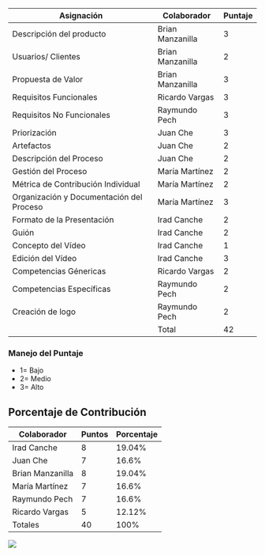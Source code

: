 | Asignación | Colaborador| Puntaje |
| -- | -------- | -------- |
| Descripción del producto | Brian Manzanilla  | 3   |
| Usuarios/ Clientes | Brian Manzanilla | 2 |
| Propuesta de Valor | Brian Manzanilla | 3 |
| Requisitos Funcionales  | Ricardo Vargas   | 3|
| Requisitos No Funcionales | Raymundo Pech |  3 |
| Priorización | Juan Che| 3 |
| Artefactos| Juan Che | 2 |
| Descripción del Proceso | Juan Che | 2 |
|Gestión del Proceso | María Martínez  | 2|
| Métrica de Contribución Individual   | María Martínez | 2 |
| Organización y Documentación del Proceso | María Martínez  | 3 |
| Formato de la Presentación | Irad Canche| 2 |
| Guión | Irad Canche  | 2  |
| Concepto del Vídeo | Irad Canche  | 1 |
| Edición del Vídeo | Irad Canche  | 3 |
| Competencias Génericas   | Ricardo Vargas  | 2    |
| Competencias Específicas | Raymundo Pech | 2 |
| Creación de logo | Raymundo Pech  | 2    |
| | Total | 42 |

### Manejo del Puntaje
* 1= Bajo 
* 2= Medio
* 3= Alto 

## Porcentaje de Contribución 
| Colaborador | Puntos | Porcentaje|
| -------- | -------- | -------- |
| Irad Canche  | 8 | 19.04%  |
| Juan Che | 7 | 16.6% |
| Brian Manzanilla | 8 | 19.04% |
| María Martínez  | 7 | 16.6%   |
| Raymundo Pech | 7 | 16.6% |
| Ricardo Vargas  | 5 | 12.12% |
| Totales  | 40 | 100%  | 

![](https://hackmd.io/_uploads/Skhxu0Xgp.jpg)

